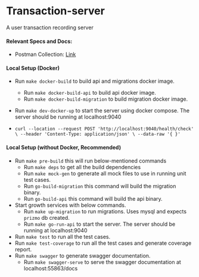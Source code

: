 # Transaction-server
A user transaction recording server
#### Relevant Specs and Docs:
- Postman Collection: [Link](https://documenter.getpostman.com/view/14037306/2sA2xpR8ns)

#### Local Setup (Docker)

- Run `make docker-build` to build api and migrations docker image.
  - Run `make docker-build-api` to build api docker image.
  - Run `make docker-build-migration` to build migration docker image.
  
- Run `make dev-docker-up` to start the server using docker compose. The server should be running at localhost:9040
- `curl --location --request POST 'http://localhost:9040/health/check' \
  --header 'Content-Type: application/json' \
  --data-raw '{ }'`

#### Local Setup (without Docker, Recommended)
- Run `make pre-build` this will run below-mentioned commands
    - Run `make deps` to get all the build dependencies
    - Run `make mock-gen` to generate all mock files to use in running unit test cases.
    - Run `go-build-migration` this command will build the migration binary.
    - Run `go-build-api` this command will build the api binary.
- Start growth services with below commands.
    - Run `make up-migration` to run migrations. Uses mysql and expects `prizmo` db created.
    - Run `make go-run-api` to start the server. The server should be running at localhost:9040
- Run `make test` to run all the test cases.
- Run `make test-coverage` to run all the test cases and generate coverage report.
- Run `make swagger` to generate swagger documentation.
   - Run `make swagger-serve` to serve the swagger documentation at localhost:55863/docs
